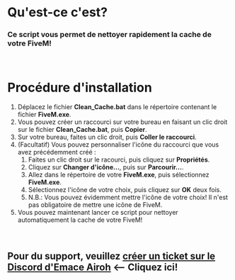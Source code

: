 # Qu'est-ce c'est?
### Ce script vous permet de nettoyer rapidement la cache de votre FiveM!
<br/>

# Procédure d'installation
1. Déplacez le fichier **Clean_Cache.bat** dans le répertoire contenant le fichier **FiveM.exe**.
2. Vous pouvez créer un raccourci sur votre bureau en faisant un clic droit sur le fichier **Clean_Cache.bat**, puis **Copier**.
3. Sur votre bureau, faites un clic droit, puis **Coller le raccourci**.
4. (Facultatif) Vous pouvez personnaliser l'icône du raccourci que vous avez précédemment créé :
    1. Faites un clic droit sur le racourci, puis cliquez sur **Propriétés**.
    2. Cliquez sur **Changer d'icône...**, puis sur **Parcourir...**.
    3. Allez dans le répertoire de votre **FiveM.exe**, puis sélectionnez **FiveM.exe**.
    4. Sélectionnez l'icône de votre choix, puis cliquez sur **OK** deux fois.
    5. N.B.: Vous pouvez évidemment mettre l'icône de votre choix! Il n'est pas obligatoire de mettre une icône de FiveM.
5. Vous pouvez maintenant lancer ce script pour nettoyer automatiquement la cache de votre FiveM!
<br/>

## Pour du support, veuillez [créer un ticket sur le Discord d'Emace Airoh](https://discord.emace-airoh.ca) <-- Cliquez ici!